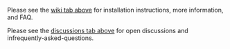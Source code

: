 Please see the [wiki tab above](https://github.com/realtaonline/PubNote/wiki) for installation instructions, more information, and FAQ.

Please see the [discussions tab above](https://github.com/realtaonline/PubNote/discussions) for open discussions and infrequently-asked-questions.
